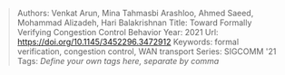 > Authors: Venkat Arun, Mina Tahmasbi Arashloo, Ahmed Saeed, Mohammad Alizadeh, Hari Balakrishnan
> Title: Toward Formally Verifying Congestion Control Behavior
> Year: 2021
> Url: https://doi.org/10.1145/3452296.3472912
> Keywords: formal verification, congestion control, WAN transport
> Series: SIGCOMM '21
> Tags: *Define your own tags here, separate by comma*